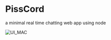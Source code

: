 # PissCord
a minimal real time chatting web app using node

![UI_MAC](https://raw.githubusercontent.com/virtualracer/imageDrive/master/pisscord_light.png)
